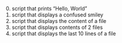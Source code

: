 0. script that prints “Hello, World”
1. script that displays a confused smiley
2. script that displays the content of a file
3. script that displays contents of 2 files
4. script that displays the last 10 lines of a file
